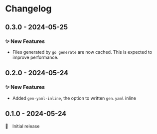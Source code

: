 # Changelog

## 0.3.0 - 2024-05-25

### ✨ New Features

- Files generated by `go generate` are now cached. This is expected to improve performance.

## 0.2.0 - 2024-05-24

### ✨ New Features

- Added `gen-yaml-inline`, the option to written `gen.yaml` inline

## 0.1.0 - 2024-05-24

🎉　Initial release
